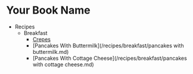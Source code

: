 # Your Book Name

- Recipes
  - Breakfast
      * [Crepes](/recipes/breakfast/crepes.md)
      * [Pancakes With Buttermilk](/recipes/breakfast/pancakes with buttermilk.md)
      * [Pancakes With Cottage Cheese](/recipes/breakfast/pancakes with cottage cheese.md)
